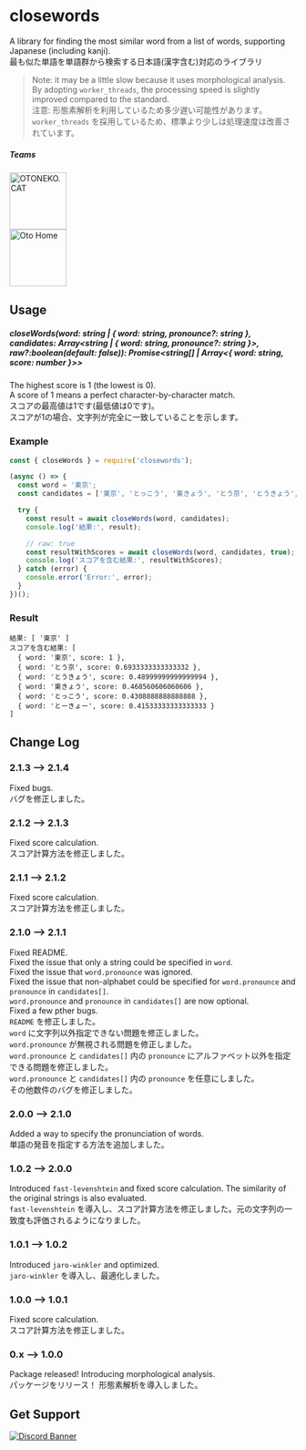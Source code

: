 # closewords
A library for finding the most similar word from a list of words, supporting Japanese (including kanji).<br>
最も似た単語を単語群から検索する日本語(漢字含む)対応のライブラリ

> Note: it may be a little slow because it uses morphological analysis. By adopting `worker_threads`, the processing speed is slightly improved compared to the standard.<br>
> 注意: 形態素解析を利用しているため多少遅い可能性があります。`worker_threads` を採用しているため、標準より少しは処理速度は改善されています。

##### Teams
<a href="https://oto.pet/"><img src="https://www.otoneko.cat/img/logo.png" alt="OTONEKO.CAT" style="display: block; width: auto; height: 100px;"/></a>
<a href="https://www.otoho.me/"><img src="https://www.otoho.me/img/logo.png" alt="Oto Home" style="display: block; width: auto; height: 100px;"/></a>

## Usage
##### **closeWords(word: string | { word: string, pronounce?: string }, candidates: Array\<string | { word: string, pronounce?: string }\>, raw?:boolean(default: false)): Promise\<string[] | Array\<{ word: string, score: number }\>\>**
The highest score is 1 (the lowest is 0).<br>
A score of 1 means a perfect character-by-character match.<br>
スコアの最高値は1です(最低値は0です)。<br>
スコアが1の場合、文字列が完全に一致していることを示します。

### Example
```js
const { closeWords } = require('closewords');

(async () => {
  const word = '東京';
  const candidates = ['東京', 'とっこう', '東きょう', 'とう京', 'とうきょう', 'とーきょー'];

  try {
    const result = await closeWords(word, candidates);
    console.log('結果:', result);

    // raw: true
    const resultWithScores = await closeWords(word, candidates, true);
    console.log('スコアを含む結果:', resultWithScores);
  } catch (error) {
    console.error('Error:', error);
  }
})();
```

### Result
```
結果: [ '東京' ]
スコアを含む結果: [
  { word: '東京', score: 1 },
  { word: 'とう京', score: 0.6933333333333332 },
  { word: 'とうきょう', score: 0.48999999999999994 },
  { word: '東きょう', score: 0.468560606060606 },
  { word: 'とっこう', score: 0.4308888888888888 },
  { word: 'とーきょー', score: 0.41533333333333333 }
]
```

## Change Log
### 2.1.3 --> 2.1.4
Fixed bugs.<br>
バグを修正しました。
### 2.1.2 --> 2.1.3
Fixed score calculation.<br>
スコア計算方法を修正しました。
### 2.1.1 --> 2.1.2
Fixed score calculation.<br>
スコア計算方法を修正しました。
### 2.1.0 --> 2.1.1
Fixed README.<br>
Fixed the issue that only a string could be specified in `word`.<br>
Fixed the issue that `word.pronounce` was ignored.<br>
Fixed the issue that non-alphabet could be specified for `word.pronounce` and `pronounce` in `candidates[]`.<br>
`word.pronounce` and `pronounce` in `candidates[]` are now optional.<br>
Fixed a few pther bugs.<br>
`README` を修正しました。<br>
`word` に文字列以外指定できない問題を修正しました。<br>
`word.pronounce` が無視される問題を修正しました。<br>
`word.pronounce` と `candidates[]` 内の `pronounce` にアルファベット以外を指定できる問題を修正しました。<br>
`word.pronounce` と `candidates[]` 内の `pronounce` を任意にしました。<br>
その他数件のバグを修正しました。
### 2.0.0 --> 2.1.0
Added a way to specify the pronunciation of words.<br>
単語の発音を指定する方法を追加しました。
### 1.0.2 --> 2.0.0
Introduced `fast-levenshtein` and fixed score calculation. The similarity of the original strings is also evaluated.<br>
`fast-levenshtein` を導入し、スコア計算方法を修正しました。元の文字列の一致度も評価されるようになりました。
### 1.0.1 --> 1.0.2
Introduced `jaro-winkler` and optimized.<br>
`jaro-winkler` を導入し、最適化しました。
### 1.0.0 --> 1.0.1
Fixed score calculation.<br>
スコア計算方法を修正しました。
### 0.x --> 1.0.0
Package released! Introducing morphological analysis.<br>
パッケージをリリース！ 形態素解析を導入しました。
## Get Support
<a href="https://discord.gg/yKW8wWKCnS"><img src="https://discordapp.com/api/guilds/1005287561582878800/widget.png?style=banner4" alt="Discord Banner"/></a>
